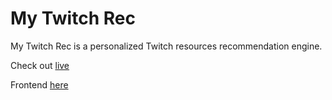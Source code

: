 # My Twitch Rec

My Twitch Rec is a personalized Twitch resources recommendation engine.

Check out [live](https://twitch.chanrao.dev)

Frontend [here](https://github.com/lichengrao/my-twitch-rec-frontend)
